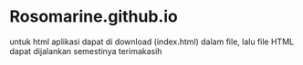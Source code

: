 # Rosomarine.github.io
untuk html aplikasi dapat di download (index.html) dalam file,
lalu file HTML dapat dijalankan semestinya
terimakasih
